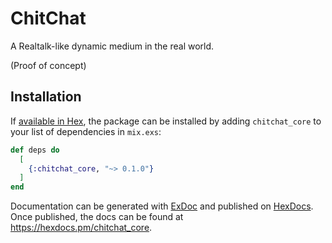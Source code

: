# ChitChat

A Realtalk-like dynamic medium in the real world.

(Proof of concept)

## Installation

If [available in Hex](https://hex.pm/docs/publish), the package can be installed
by adding `chitchat_core` to your list of dependencies in `mix.exs`:

```elixir
def deps do
  [
    {:chitchat_core, "~> 0.1.0"}
  ]
end
```

Documentation can be generated with [ExDoc](https://github.com/elixir-lang/ex_doc)
and published on [HexDocs](https://hexdocs.pm). Once published, the docs can
be found at <https://hexdocs.pm/chitchat_core>.

